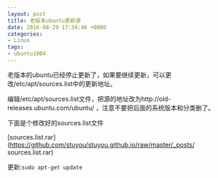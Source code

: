 ```yaml
---
layout: post
title: 老版本ubuntu更新源 
date: 2016-08-29 17:34:46 +0800
categories:
- Linux
tags:
- ubuntu1004
---
```


老版本的ubuntu已经停止更新了，如果要继续更新，可以更改/etc/apt/sources.list中的更新地址。

编辑/etc/apt/sources.list文件，把源的地址改为http://old-releases.ubuntu.com/ubuntu/ ，注意不要把后面的系统版本和分类删了。

下面是个修改好的sources.list文件

[sources.list.rar](https://github.com/stuyou/stuyou.github.io/raw/master/_posts/
sources.list.rar)

更新:`sudo apt-get update`